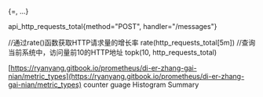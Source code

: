 

<metric name>{<label name>=<label value>, ...}

api_http_requests_total{method="POST", handler="/messages"}


//通过rate()函数获取HTTP请求量的增长率
rate(http_requests_total[5m])
//查询当前系统中，访问量前10的HTTP地址
topk(10, http_requests_total)

[https://ryanyang.gitbook.io/prometheus/di-er-zhang-gai-nian/metric_types](https://ryanyang.gitbook.io/prometheus/di-er-zhang-gai-nian/metric_types)
counter
guage
Histogram
Summary
